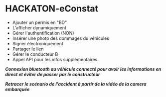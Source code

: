 # HACKATON-eConstat

- Ajouter un permis en "BD"
- L'afficher dynamiquement
- Gérer l'authentification (NON)
- Insérer une photo des dommages du véhicules
- Signer électroniquement
- Partager le lien
- Gérer le conducteur B
- Appel API pour les infos supplémentaires

***Connexion bluetooth au véhicule connecté pour avoir les informations en direct et éviter de passer par le constructeur***

***Retracer le scénario de l'accident à partir de la vidéo de la camera embarquée***
